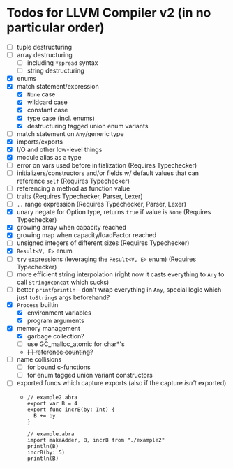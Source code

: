 # Todos for LLVM Compiler v2 (in no particular order)

- [ ] tuple destructuring
- [ ] array destructuring
  - [ ] including `*spread` syntax
  - [ ] string destructuring
- [x] enums
- [x] match statement/expression
  - [x] `None` case
  - [x] wildcard case
  - [x] constant case
  - [x] type case (incl. enums)
  - [x] destructuring tagged union enum variants
- [ ] match statement on `Any`/generic type
- [x] imports/exports
- [x] I/O and other low-level things
- [x] module alias as a type
- [ ] error on vars used before initialization (Requires Typechecker)
- [ ] initializers/constructors and/or fields w/ default values that can reference `self` (Requires Typechecker)
- [ ] referencing a method as function value
- [ ] traits (Requires Typechecker, Parser, Lexer)
- [ ] `..` range expression (Requires Typechecker, Parser, Lexer)
- [x] unary negate for Option type, returns `true` if value is `None` (Requires Typechecker)
- [x] growing array when capacity reached
- [x] growing map when capacity/loadFactor reached
- [ ] unsigned integers of different sizes (Requires Typechecker)
- [x] `Result<V, E>` enum
- [ ] `try` expressions (leveraging the `Result<V, E>` enum) (Requires Typechecker)
- [ ] more efficient string interpolation (right now it casts everything to `Any` to call `String#concat` which sucks)
- [ ] better `print`/`println` - don't wrap everything in `Any`, special logic which just `toString`s args beforehand?
- [x] `Process` builtin
  - [x] environment variables
  - [x] program arguments
- [x] memory management
  - [x] garbage collection?
  - [ ] use GC_malloc_atomic for char*'s
  - ~~[ ] reference counting?~~
- [ ] name collisions
  - [ ] for bound c-functions
  - [ ] for enum tagged union variant constructors
- [ ] exported funcs which capture exports (also if the capture _isn't_ exported)
  - ```
    // example2.abra
    export var B = 4
    export func incrB(by: Int) {
      B += by
    }
    
    // example.abra
    import makeAdder, B, incrB from "./example2"
    println(B)
    incrB(by: 5)
    println(B)
  ```
